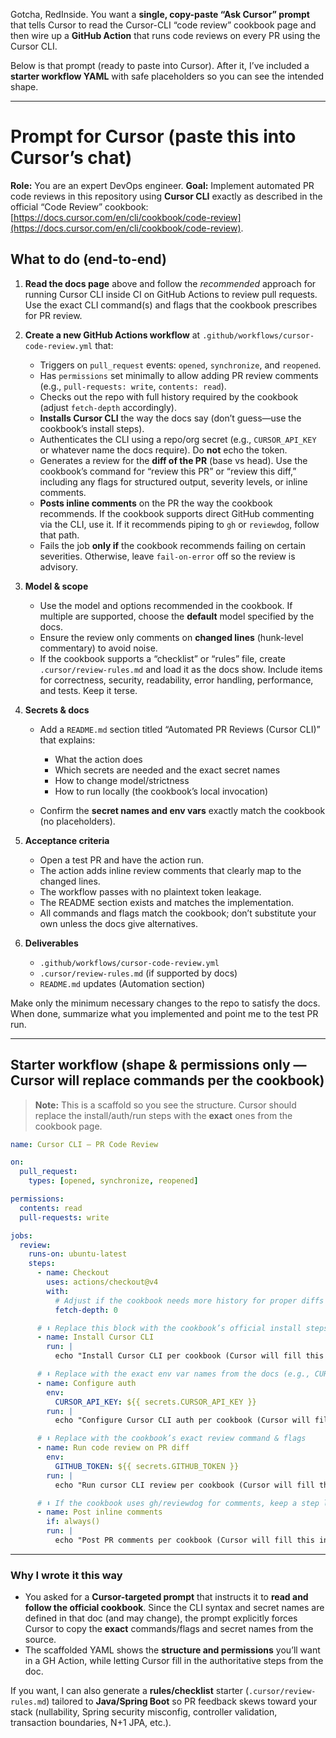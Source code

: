 Gotcha, RedInside. You want a **single, copy-paste “Ask Cursor” prompt** that tells Cursor to read the Cursor-CLI “code review” cookbook page and then wire up a **GitHub Action** that runs code reviews on every PR using the Cursor CLI.

Below is that prompt (ready to paste into Cursor). After it, I’ve included a **starter workflow YAML** with safe placeholders so you can see the intended shape.

---

# Prompt for Cursor (paste this into Cursor’s chat)

**Role:** You are an expert DevOps engineer.
**Goal:** Implement automated PR code reviews in this repository using **Cursor CLI** exactly as described in the official “Code Review” cookbook: [https://docs.cursor.com/en/cli/cookbook/code-review](https://docs.cursor.com/en/cli/cookbook/code-review).

## What to do (end-to-end)

1. **Read the docs page** above and follow the *recommended* approach for running Cursor CLI inside CI on GitHub Actions to review pull requests. Use the exact CLI command(s) and flags that the cookbook prescribes for PR review.

2. **Create a new GitHub Actions workflow** at `.github/workflows/cursor-code-review.yml` that:

   * Triggers on `pull_request` events: `opened`, `synchronize`, and `reopened`.
   * Has `permissions` set minimally to allow adding PR review comments (e.g., `pull-requests: write`, `contents: read`).
   * Checks out the repo with full history required by the cookbook (adjust `fetch-depth` accordingly).
   * **Installs Cursor CLI** the way the docs say (don’t guess—use the cookbook’s install steps).
   * Authenticates the CLI using a repo/org secret (e.g., `CURSOR_API_KEY` or whatever name the docs require). Do **not** echo the token.
   * Generates a review for the **diff of the PR** (base vs head). Use the cookbook’s command for “review this PR” or “review this diff,” including any flags for structured output, severity levels, or inline comments.
   * **Posts inline comments** on the PR the way the cookbook recommends. If the cookbook supports direct GitHub commenting via the CLI, use it. If it recommends piping to `gh` or `reviewdog`, follow that path.
   * Fails the job **only if** the cookbook recommends failing on certain severities. Otherwise, leave `fail-on-error` off so the review is advisory.

3. **Model & scope**

   * Use the model and options recommended in the cookbook. If multiple are supported, choose the **default** model specified by the docs.
   * Ensure the review only comments on **changed lines** (hunk-level commentary) to avoid noise.
   * If the cookbook supports a “checklist” or “rules” file, create `.cursor/review-rules.md` and load it as the docs show. Include items for correctness, security, readability, error handling, performance, and tests. Keep it terse.

4. **Secrets & docs**

   * Add a `README.md` section titled “Automated PR Reviews (Cursor CLI)” that explains:

     * What the action does
     * Which secrets are needed and the exact secret names
     * How to change model/strictness
     * How to run locally (the cookbook’s local invocation)
   * Confirm the **secret names and env vars** exactly match the cookbook (no placeholders).

5. **Acceptance criteria**

   * Open a test PR and have the action run.
   * The action adds inline review comments that clearly map to the changed lines.
   * The workflow passes with no plaintext token leakage.
   * The README section exists and matches the implementation.
   * All commands and flags match the cookbook; don’t substitute your own unless the docs give alternatives.

6. **Deliverables**

   * `.github/workflows/cursor-code-review.yml`
   * `.cursor/review-rules.md` (if supported by docs)
   * `README.md` updates (Automation section)

Make only the minimum necessary changes to the repo to satisfy the docs. When done, summarize what you implemented and point me to the test PR run.

---

## Starter workflow (shape & permissions only — Cursor will replace commands per the cookbook)

> **Note:** This is a scaffold so you see the structure. Cursor should replace the install/auth/run steps with the **exact** ones from the cookbook page.

```yaml
name: Cursor CLI – PR Code Review

on:
  pull_request:
    types: [opened, synchronize, reopened]

permissions:
  contents: read
  pull-requests: write

jobs:
  review:
    runs-on: ubuntu-latest
    steps:
      - name: Checkout
        uses: actions/checkout@v4
        with:
          # Adjust if the cookbook needs more history for proper diffs
          fetch-depth: 0

      # ⬇ Replace this block with the cookbook’s official install steps
      - name: Install Cursor CLI
        run: |
          echo "Install Cursor CLI per cookbook (Cursor will fill this in)."

      # ⬇ Replace with the exact env var names from the docs (e.g., CURSOR_API_KEY)
      - name: Configure auth
        env:
          CURSOR_API_KEY: ${{ secrets.CURSOR_API_KEY }}
        run: |
          echo "Configure Cursor CLI auth per cookbook (Cursor will fill this in)."

      # ⬇ Replace with the cookbook’s exact review command & flags
      - name: Run code review on PR diff
        env:
          GITHUB_TOKEN: ${{ secrets.GITHUB_TOKEN }}
        run: |
          echo "Run cursor CLI review per cookbook (Cursor will fill this in)."

      # ⬇ If the cookbook uses gh/reviewdog for comments, keep a step like this
      - name: Post inline comments
        if: always()
        run: |
          echo "Post PR comments per cookbook (Cursor will fill this in)."
```

---

### Why I wrote it this way

* You asked for a **Cursor-targeted prompt** that instructs it to **read and follow the official cookbook**. Since the CLI syntax and secret names are defined in that doc (and may change), the prompt explicitly forces Cursor to copy the **exact** commands/flags and secret names from the source.
* The scaffolded YAML shows the **structure and permissions** you’ll want in a GH Action, while letting Cursor fill in the authoritative steps from the doc.

If you want, I can also generate a **rules/checklist** starter (`.cursor/review-rules.md`) tailored to **Java/Spring Boot** so PR feedback skews toward your stack (nullability, Spring security misconfig, controller validation, transaction boundaries, N+1 JPA, etc.).
